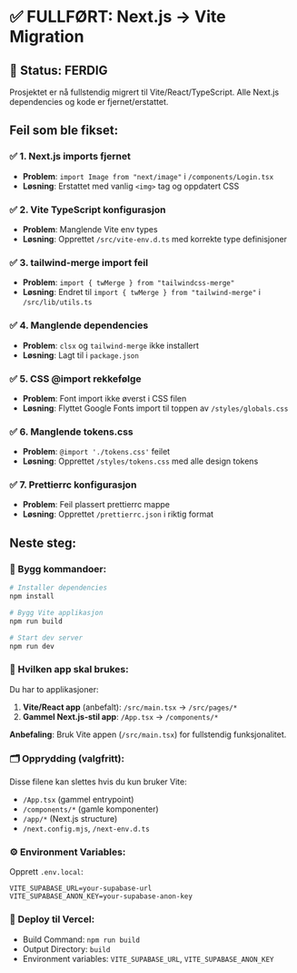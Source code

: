 # ✅ FULLFØRT: Next.js → Vite Migration 

## 🎉 Status: FERDIG
Prosjektet er nå fullstendig migrert til Vite/React/TypeScript. Alle Next.js dependencies og kode er fjernet/erstattet.

## Feil som ble fikset:

### ✅ 1. Next.js imports fjernet
- **Problem**: `import Image from "next/image"` i `/components/Login.tsx`
- **Løsning**: Erstattet med vanlig `<img>` tag og oppdatert CSS

### ✅ 2. Vite TypeScript konfigurasjon
- **Problem**: Manglende Vite env types
- **Løsning**: Opprettet `/src/vite-env.d.ts` med korrekte type definisjoner

### ✅ 3. tailwind-merge import feil
- **Problem**: `import { twMerge } from "tailwindcss-merge"`
- **Løsning**: Endret til `import { twMerge } from "tailwind-merge"` i `/src/lib/utils.ts`

### ✅ 4. Manglende dependencies
- **Problem**: `clsx` og `tailwind-merge` ikke installert
- **Løsning**: Lagt til i `package.json`

### ✅ 5. CSS @import rekkefølge
- **Problem**: Font import ikke øverst i CSS filen
- **Løsning**: Flyttet Google Fonts import til toppen av `/styles/globals.css`

### ✅ 6. Manglende tokens.css
- **Problem**: `@import './tokens.css'` feilet
- **Løsning**: Opprettet `/styles/tokens.css` med alle design tokens

### ✅ 7. Prettierrc konfigurasjon
- **Problem**: Feil plassert prettierrc mappe
- **Løsning**: Opprettet `/prettierrc.json` i riktig format

## Neste steg:

### 🔧 Bygg kommandoer:
```bash
# Installer dependencies
npm install

# Bygg Vite applikasjon
npm run build

# Start dev server
npm run dev
```

### 📁 Hvilken app skal brukes:
Du har to applikasjoner:
1. **Vite/React app** (anbefalt): `/src/main.tsx` → `/src/pages/*`
2. **Gammel Next.js-stil app**: `/App.tsx` → `/components/*`

**Anbefaling**: Bruk Vite appen (`/src/main.tsx`) for fullstendig funksjonalitet.

### 🗂️ Opprydding (valgfritt):
Disse filene kan slettes hvis du kun bruker Vite:
- `/App.tsx` (gammel entrypoint)
- `/components/*` (gamle komponenter)
- `/app/*` (Next.js structure)
- `/next.config.mjs`, `/next-env.d.ts`

### ⚙️ Environment Variables:
Opprett `.env.local`:
```env
VITE_SUPABASE_URL=your-supabase-url
VITE_SUPABASE_ANON_KEY=your-supabase-anon-key
```

### 🚀 Deploy til Vercel:
- Build Command: `npm run build`
- Output Directory: `build`
- Environment variables: `VITE_SUPABASE_URL`, `VITE_SUPABASE_ANON_KEY`
